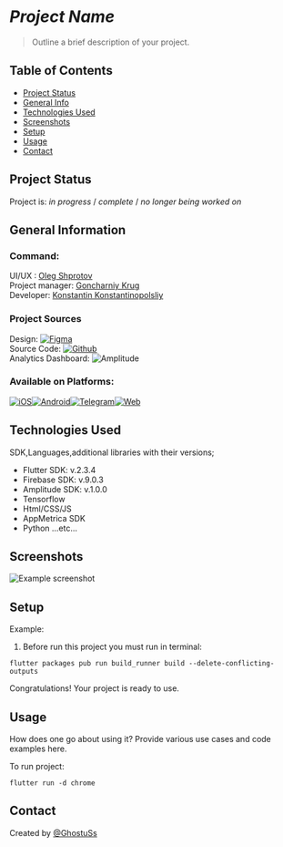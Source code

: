 # *Project Name*
> Outline a brief description of your project.

## Table of Contents
* [Project Status](#project-status)
* [General Info](#general-information)
* [Technologies Used](#technologies-used)
* [Screenshots](#screenshots)
* [Setup](#setup)
* [Usage](#usage)
* [Contact](#contact)
<!-- * [License](#license) -->

## Project Status
Project is: _in progress_ / _complete_ / _no longer being worked on_

## General Information

### Command:
<!-- replace "https://google.com" with Telegram link of your team member. -->

  UI/UX : [Oleg Shprotov](https://google.com)<br />
  Project manager: [Goncharniy Krug](https://google.com)<br />
  Developer: [Konstantin Konstantinopolsliy](https://google.com)<br />

### Project Sources
  <!-- if you don't have anything - remove it from your forked readme.md. -->
  Design: [![Figma](https://img.shields.io/badge/figma-%23F24E1E.svg?style=for-the-badge&logo=figma&logoColor=white)](https://figma.com)<br />
  Source Code: [![Github](https://img.shields.io/badge/github-121013?style=for-the-badge&logo=github&logoColor=white)](https://github.com)<br />
  Analytics Dashboard: ![Amplitude](https://img.shields.io/badge/Amplitude-121013?style=for-the-badge&logo=amplitude&logoColor=white)<br />
  
### Available on Platforms: 
[![iOS](https://img.shields.io/badge/iOS-000000?style=for-the-badge&logo=apple&logoColor=white)](https://google.com)[![Android](https://img.shields.io/badge/Android-3DDC84?style=for-the-badge&logo=android&logoColor=white)](https://google.com)[![Telegram](https://img.shields.io/badge/Telegram-2CA5E0?style=for-the-badge&logo=telegram&logoColor=white)](https://google.com)[![Web](https://img.shields.io/badge/Web-000000?style=for-the-badge&logo=web&logoColor=white)](https://google.com)

## Technologies Used
SDK,Languages,additional libraries with their versions;
- Flutter SDK: v.2.3.4
- Firebase SDK: v.9.0.3
- Amplitude SDK: v.1.0.0
- Tensorflow
- Html/CSS/JS
- AppMetrica SDK
- Python
...etc...


## Screenshots
![Example screenshot](./img/screenshot.png)
<!-- If you have screenshots you'd like to share, include them here. or remove this line + row in Table Of Contents -->


## Setup

Example:
1. Before run this project you must run in terminal:

`flutter packages pub run build_runner build --delete-conflicting-outputs`

Congratulations! Your project is ready to use.


## Usage
How does one go about using it?
Provide various use cases and code examples here.


To run project:

`flutter run -d chrome`


## Contact
Created by [@GhostuSs](https://github.com/GhostuSs)

<!-- Optional -->
<!-- ## License -->
